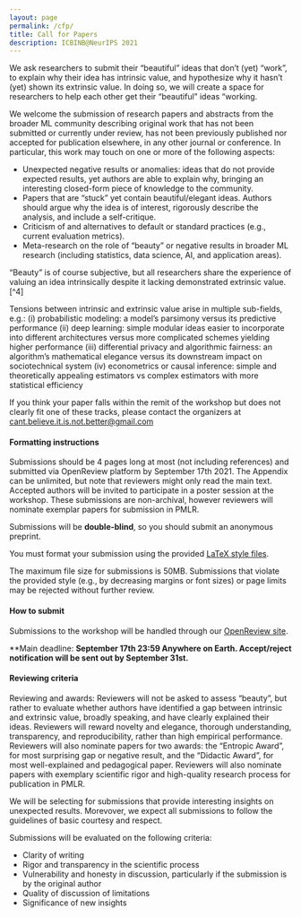 ```yaml
---
layout: page
permalink: /cfp/
title: Call for Papers
description: ICBINB@NeurIPS 2021
---
```


We ask researchers to submit their “beautiful” ideas that don’t (yet) “work”, to explain why their idea has intrinsic value, and hypothesize why it hasn’t (yet) shown its extrinsic value. In doing so, we will create a space for researchers to help each other get their “beautiful” ideas “working.

We welcome the submission of research papers and abstracts from the broader ML community describing original work that has not been submitted or currently under review, has not been previously published nor accepted for publication elsewhere, in any other journal or conference. In particular, this work may touch on one or more of the following aspects:

* Unexpected negative results or anomalies: ideas that do not provide expected results, yet authors are able to explain why, bringing an interesting closed-form piece of knowledge to the community.
* Papers that are “stuck” yet contain beautiful/elegant ideas. Authors should argue why the idea is of interest, rigorously describe the analysis, and include a self-critique.
* Criticism of and alternatives to default or standard practices (e.g., current evaluation metrics).
* Meta-research on the role of “beauty” or negative results in broader ML research (including statistics, data science, AI, and application areas).

“Beauty” is of course subjective, but all researchers share the experience of valuing an idea intrinsically despite it lacking demonstrated extrinsic value.[^4]

Tensions between intrinsic and extrinsic value arise in multiple sub-fields, e.g.:
    (i) probabilistic modeling: a model’s parsimony versus its predictive performance
    (ii) deep learning: simple modular ideas easier to incorporate into different architectures versus more complicated schemes yielding higher performance
    (iii) differential privacy and algorithmic fairness: an algorithm’s mathematical elegance versus its downstream impact on sociotechnical system
    (iv) econometrics or causal inference: simple and theoretically appealing estimators vs complex estimators with more statistical efficiency


If you think your paper falls within the remit of the workshop but does not clearly fit one of these tracks, please contact the organizers at <cant.believe.it.is.not.better@gmail.com>

#### Formatting instructions

Submissions should be 4 pages long at most (not including references) and submitted via OpenReview platform by September 17th 2021. The Appendix can be unlimited, but note that reviewers might only read the main text. Accepted authors will be invited to participate in a poster session at the workshop. These submissions are non-archival, however reviewers will nominate exemplar papers for submission in PMLR.

Submissions will be **double-blind**, so you should submit an anonymous preprint.

You must format your submission using the provided [LaTeX style files](https://www.aeoncase.com/link/95bc64dcd6b39aa2c7e55647).

The maximum file size for submissions is 50MB. Submissions that violate the provided style (e.g., by decreasing margins or font sizes) or page limits may be rejected without further review.

#### How to submit

Submissions to the workshop will be handled through our [OpenReview site](https://openreview.net/group?id=NeurIPS.cc/2021/Workshop/ICBINB).

**Main deadline: **September 17th 23:59 Anywhere on Earth. Accept/reject notification will be sent out by September 31st.**

<!--**Late-breaking deadline: June 21 23:59 Anywhere on Earth. Accept/reject notification will be sent out July 1st.**-->

<!-- Camera ready versions will be submitted as markdown files through our [GitHub repository page](https://openreview.net/group?id=NeurIPS.cc/2020/Workshop/ICBINB) for publication online. -->

#### Reviewing criteria

Reviewing and awards: Reviewers will not be asked to assess “beauty”, but rather to evaluate whether authors have identified a gap between intrinsic and extrinsic value, broadly speaking, and have clearly explained their ideas. Reviewers will reward novelty and elegance, thorough understanding, transparency, and reproducibility, rather than high empirical performance. Reviewers will also nominate papers for two awards: the “Entropic Award”, for most surprising gap or negative result, and the “Didactic Award”, for most well-explained and pedagogical paper. Reviewers will also nominate papers with exemplary scientific rigor and high-quality research process for publication in PMLR.

<!--
We plan to create an open-minded and diverse space for promising works regardless of the final outcome by providing reviewers with concise guidelines that reward thorough understanding, transparency, and reproducibility rather than high performance. **Reviewers will nominate papers with exemplary scientific rigor for publication in PMLR**. Papers should clearly convey the interest of the unexpected behavior and demonstrate a high-quality research process.-->

<!-- We will be selecting for submissions that provide interesting insights on unexpected results. Morevover, we expect all submissions to follow the guidelines of basic courtesy and respect, and to abide by our [code of conduct](https://i-cant-believe-its-not-better.github.io/neurips2020/coc). While there is no page limit, we encourage authors to be concise. -->
We will be selecting for submissions that provide interesting insights on unexpected results. Morevover, we expect all submissions to follow the guidelines of basic courtesy and respect.
<!-- While there is no page limit, we encourage authors to be concise. -->

Submissions will be evaluated on the following criteria:

<!-- - Adherence to our [code of conduct](https://i-cant-believe-its-not-better.github.io/neurips2020/coc) -->
- Clarity of writing
- Rigor and transparency in the scientific process
- Vulnerability and honesty in discussion, particularly if the submission is by the original author
- Quality of discussion of limitations
- Significance of new insights
